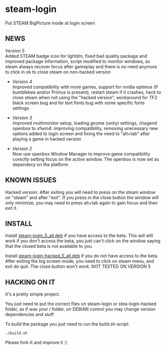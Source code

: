steam-login
===========

Put STEAM BigPicture mode at login screen

NEWS
----

*Version 5* <br/>
Added STEAM badge icon for lightdm, fixed bad quality package and improved package information, script modified to monitor windows, so steam always recover focus after gameplay and there is no need anymore to click in ok to close steam on non-hacked version

* *Version 4* <br/>
Improved compatibility with more games, support for nvidia optimus (if bumblebee and/or Primus is present), restart steam if it crashes, hack to close steam when not using the "hacked version", workaround for TF2 black screen bug and for text fonts bug with some specific fonts settings. 

* *Version 3* <br/>
Improved multimonitor setup, loading gnome (unity) settings, chagend openbox to xfwm4: improving compatibility, removing unecessary new options added to login screen and fixing the need to "alt+tab" after playing a game in hacked version

* *Version 2* <br/>
Now use openbox Window Manager to improve game compatibility corectly setting focus on the active window. The openbox is now set as dependecy on the platform

KNOWN ISSUES
------------

Hacked version: After exiting you will need to press on the steam window on "steam" and after "exit". If you press in the close button the window will only minimize, you may need to press alt+tab again to gain focus and then exit it.

INSTALL
-------

Install <a href="https://github.com/downloads/thor27/steam-login/steam-login_5_all.deb">steam-login_5_all.deb</a> if you have access to the beta. This will still work if you don't access the beta, you just can't click on the window saying that the closed beta is not available to you.

Install <a href="https://github.com/downloads/thor27/steam-login/steam-login-hacked_5_all.deb">steam-login-hacked_5_all.deb</a> if you do not have access to the beta. After exiting the big screen mode, you need to click on steam menu, and exit do quit. The close button won't work. NOT TESTED ON VERSION 5

HACKING ON IT
-------------
It's a pretty simple project.

You just need to put the correct files on steam-login or stea-login-hacked folder, as if was your / folder. on DEBIAN control you may change version dependencies and stuff

To build the package you just need to run the build.sh script:

```
./build.sh
```

Please fork-it and improve it :)
